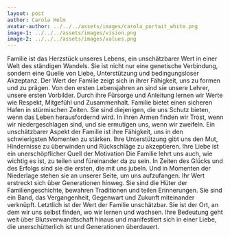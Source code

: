 ```yaml
---
layout: post
author: Carola Helm
avatar-author: ../../../assets/images/carola_portait_white.png
image-1: ../../../assets/images/vision.png
image-2: ../../../assets/images/values.png 
---
```



Familie ist das Herzstück unseres Lebens, ein unschätzbarer Wert in einer Welt des ständigen Wandels. Sie ist nicht nur eine genetische Verbindung, sondern eine Quelle von Liebe, Unterstützung und bedingungsloser Akzeptanz.  Der Wert der Familie zeigt sich in ihrer Fähigkeit, uns zu formen und zu prägen. Von den ersten Lebensjahren an sind sie unsere Lehrer, unsere ersten Vorbilder. Durch ihre Fürsorge und Anleitung lernen wir Werte wie Respekt, Mitgefühl und Zusammenhalt. Familie bietet einen sicheren Hafen in stürmischen Zeiten. Sie sind diejenigen, die uns Schutz bieten, wenn das Leben herausfordernd wird. In ihren Armen finden wir Trost, wenn wir niedergeschlagen sind, und sie ermutigen uns, wenn wir zweifeln.
Ein unschätzbarer Aspekt der Familie ist ihre Fähigkeit, uns in den schwierigsten Momenten zu stärken. Ihre Unterstützung gibt uns den Mut, Hindernisse zu überwinden und Rückschläge zu akzeptieren. Ihre Liebe ist ein unerschöpflicher Quell der Motivation Die Familie lehrt uns auch, wie wichtig es ist, zu teilen und füreinander da zu sein. In Zeiten des Glücks und des Erfolgs sind sie die ersten, die mit uns jubeln. Und in Momenten der Niederlage stehen sie an unserer Seite, um uns aufzufangen.
Ihr Wert erstreckt sich über Generationen hinweg. Sie sind die Hüter der Familiengeschichte, bewahren Traditionen und teilen Erinnerungen. Sie sind ein Band, das Vergangenheit, Gegenwart und Zukunft miteinander verknüpft. Letztlich ist der Wert der Familie unschätzbar. Sie ist der Ort, an dem wir uns selbst finden, wo wir lernen und wachsen. Ihre Bedeutung geht weit über Blutsverwandtschaft hinaus und manifestiert sich in einer Liebe, die unerschütterlich ist und Generationen überdauert.
